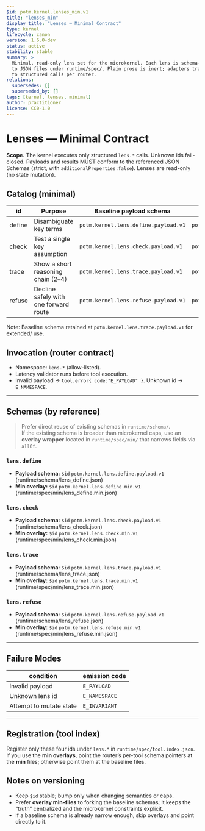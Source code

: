 ```yaml
---
$id: potm.kernel.lenses_min.v1
title: "lenses_min"
display_title: "Lenses — Minimal Contract"
type: kernel
lifecycle: canon
version: 1.6.0-dev
status: active
stability: stable
summary: >
  Minimal, read-only lens set for the microkernel. Each lens is schema-bound
  to JSON files under runtime/spec/. Plain prose is inert; adapters translate
  to structured calls per router.
relations:
  supersedes: []
  superseded_by: []
tags: [kernel, lenses, minimal]
author: practitioner
license: CC0-1.0
---
```


# Lenses — Minimal Contract

**Scope.** The kernel executes only structured `lens.*` calls. Unknown ids fail-closed.
Payloads and results MUST conform to the referenced JSON Schemas (strict, with
`additionalProperties:false`). Lenses are read-only (no state mutation).

## Catalog (minimal)

| id     | Purpose                               | Baseline payload schema      | Min overlay (microkernel)         |
| ------ | ------------------------------------- | ---------------------------- | --------------------------------- |
| define | Disambiguate key terms                | `potm.kernel.lens.define.payload.v1` | `potm.kernel.lens.define.min.v1` |
| check  | Test a single key assumption          | `potm.kernel.lens.check.payload.v1`  | `potm.kernel.lens.check.min.v1`  |
| trace  | Show a short reasoning chain (2–4)    | `potm.kernel.lens.trace.payload.v1`  | `potm.kernel.lens.trace.min.v1`  |
| refuse | Decline safely with one forward route | `potm.kernel.lens.refuse.payload.v1` | `potm.kernel.lens.refuse.min.v1` |

Note: Baseline schema retained at `potm.kernel.lens.trace.payload.v1` for extended/ use.

## Invocation (router contract)

- Namespace: `lens.*` (allow-listed).
- Latency validator runs before tool execution.
- Invalid payload → `tool.error{ code:"E_PAYLOAD" }`. Unknown id → `E_NAMESPACE`.

---

## Schemas (by reference)

> Prefer direct reuse of existing schemas in `runtime/schema/`.  
> If the existing schema is broader than microkernel caps, use an **overlay wrapper** located in `runtime/spec/min/` that narrows fields via `allOf`.

### `lens.define`

- **Payload schema:** `$id` `potm.kernel.lens.define.payload.v1` (runtime/schema/lens_define.json)
- **Min overlay:**    `$id` `potm.kernel.lens.define.min.v1` (runtime/spec/min/lens_define.min.json)

### `lens.check`

- **Payload schema:** `$id` `potm.kernel.lens.check.payload.v1` (runtime/schema/lens_check.json)
- **Min overlay:**    `$id` `potm.kernel.lens.check.min.v1` (runtime/spec/min/lens_check.min.json)

### `lens.trace`

- **Payload schema:** `$id` `potm.kernel.lens.trace.payload.v1` (runtime/schema/lens_trace.json)
- **Min overlay:**    `$id` `potm.kernel.lens.trace.min.v1` (runtime/spec/min/lens_trace.min.json)

### `lens.refuse`

- **Payload schema:** `$id` `potm.kernel.lens.refuse.payload.v1` (runtime/schema/lens_refuse.json)
- **Min overlay:**    `$id` `potm.kernel.lens.refuse.min.v1` (runtime/spec/min/lens_refuse.min.json)

---

## Failure Modes

| condition                 | emission code  |
|--------------------------|----------------|
| Invalid payload          | `E_PAYLOAD`    |
| Unknown lens id          | `E_NAMESPACE`  |
| Attempt to mutate state  | `E_INVARIANT`  |

---

## Registration (tool index)

Register only these four ids under `lens.*` in `runtime/spec/tool.index.json`.  
If you use the **min overlays**, point the router’s per-tool schema pointers at the **min** files; otherwise point them at the baseline files.

## Notes on versioning

- Keep `$id` stable; bump only when changing semantics or caps.  
- Prefer **overlay min-files** to forking the baseline schemas; it keeps the “truth” centralized and the microkernel constraints explicit.  
- If a baseline schema is already narrow enough, skip overlays and point directly to it.
